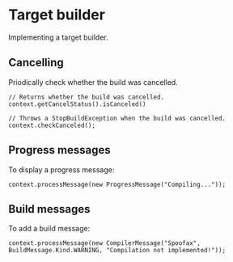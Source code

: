 # Target builder

Implementing a target builder.

## Cancelling
Priodically check whether the build was cancelled.

```
// Returns whether the build was cancelled.
context.getCancelStatus().isCanceled()

// Throws a StopBuildException when the build was cancelled.
context.checkCanceled();
```


## Progress messages
To display a progress message:

```
context.processMessage(new ProgressMessage("Compiling..."));
```


## Build messages
To add a build message:

```
context.processMessage(new CompilerMessage("Spoofax", BuildMessage.Kind.WARNING, "Compilation not implemented!"));
```

